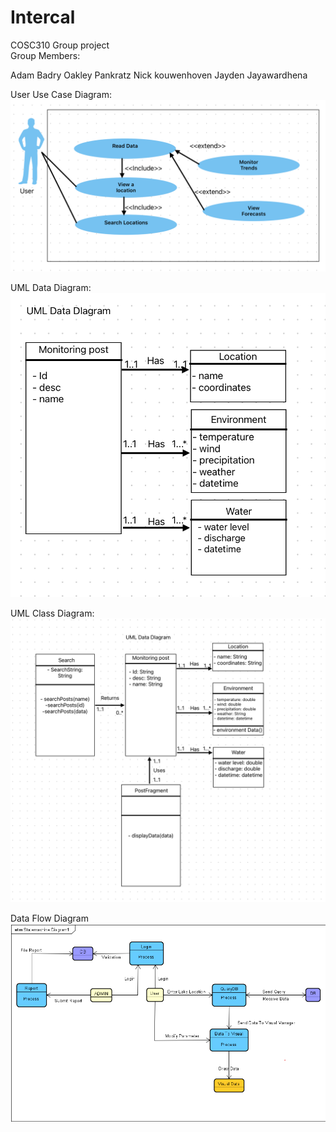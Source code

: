 # Intercal
 COSC310 Group project  
Group Members:  

Adam Badry
Oakley Pankratz
Nick kouwenhoven
Jayden Jayawardhena  

User Use Case Diagram:
![Alt Text](Use%20Case%20Diagram.png)
  
UML Data Diagram:
![Alt Text](Uml%20Data%20Diagram.png)
  
UML Class Diagram:
![alt text](UMLClassDiagram.png)

Data Flow Diagram
![Alt text](DataFlowDiagram.png)